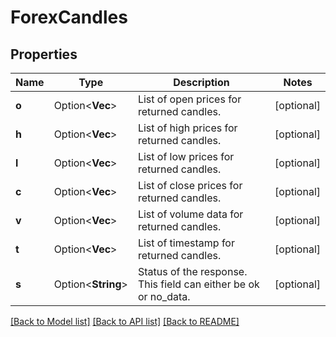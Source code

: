# ForexCandles

## Properties

Name | Type | Description | Notes
------------ | ------------- | ------------- | -------------
**o** | Option<**Vec<f32>**> | List of open prices for returned candles. | [optional]
**h** | Option<**Vec<f32>**> | List of high prices for returned candles. | [optional]
**l** | Option<**Vec<f32>**> | List of low prices for returned candles. | [optional]
**c** | Option<**Vec<f32>**> | List of close prices for returned candles. | [optional]
**v** | Option<**Vec<f32>**> | List of volume data for returned candles. | [optional]
**t** | Option<**Vec<f32>**> | List of timestamp for returned candles. | [optional]
**s** | Option<**String**> | Status of the response. This field can either be ok or no_data. | [optional]

[[Back to Model list]](../README.md#documentation-for-models) [[Back to API list]](../README.md#documentation-for-api-endpoints) [[Back to README]](../README.md)


